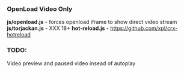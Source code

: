 ### OpenLoad Video Only
**js/openload.js**		-	forces openload iframe to show direct video stream 
**js/torjackan.js**		-	XXX 18+ 
**hot-reload.js**		-	https://github.com/xpl/crx-hotreload 
### TODO:
Video preview and paused video insead of autoplay
